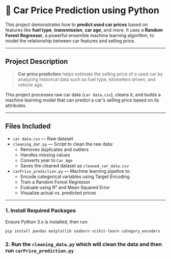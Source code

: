 # 🚗 Car Price Prediction using Python

This project demonstrates how to **predict used car prices** based on features like **fuel type**, **transmission**, **car age**, and more. It uses a **Random Forest Regressor**, a powerful ensemble machine learning algorithm, to model the relationship between car features and selling price.

---

## Project Description

> **Car price prediction** helps estimate the selling price of a used car by analyzing historical data such as fuel type, kilometers driven, and vehicle age.

This project processes raw car data (`car data.csv`), cleans it, and builds a machine learning model that can predict a car's selling price based on its attributes.

---

## Files Included

- `car data.csv` — Raw dataset  
- `cleaning_dat.py` — Script to clean the raw data:  
  - Removes duplicates and outliers  
  - Handles missing values  
  - Converts year to `Car_Age`  
  - Saves the cleaned dataset as `cleaned_car_data.csv`  
- `carPrice_prediction.py` — Machine learning pipeline to:  
  - Encode categorical variables using Target Encoding  
  - Train a Random Forest Regressor  
  - Evaluate using R² and Mean Squared Error  
  - Visualize actual vs. predicted prices

---

### 1. Install Required Packages

Ensure Python 3.x is installed, then run:

```bash
pip install pandas matplotlib seaborn scikit-learn category_encoders
```

### 2. Run the `cleaning_data.py` which will clean the data and then run `carPrice_prediction.py`
